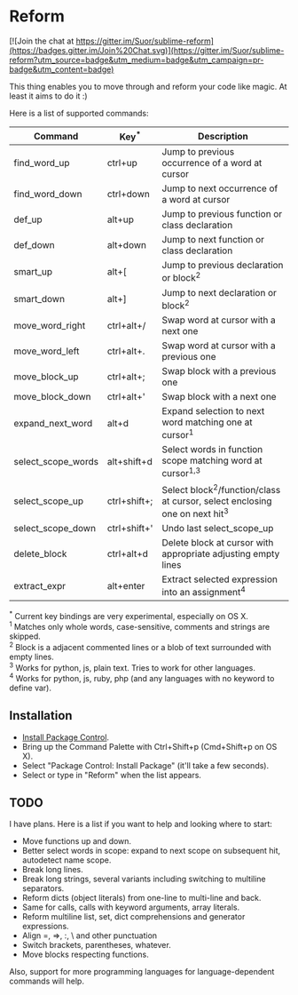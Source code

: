 # Reform

[![Join the chat at https://gitter.im/Suor/sublime-reform](https://badges.gitter.im/Join%20Chat.svg)](https://gitter.im/Suor/sublime-reform?utm_source=badge&utm_medium=badge&utm_campaign=pr-badge&utm_content=badge)

This thing enables you to move through and reform your code like magic.
At least it aims to do it :)

Here is a list of supported commands:

Command           | Key<sup>*</sup> | Description
----------------- | ------------ | ---------------------------------------------------------------
find_word_up      | ctrl+up      | Jump to previous occurrence of a word at cursor
find_word_down    | ctrl+down    | Jump to next occurrence of a word at cursor
def_up            | alt+up       | Jump to previous function or class declaration
def_down          | alt+down     | Jump to next function or class declaration
smart_up          | alt+[        | Jump to previous declaration or block<sup>2</sup>
smart_down        | alt+]        | Jump to next declaration or block<sup>2</sup>
move_word_right   | ctrl+alt+/   | Swap word at cursor with a next one
move_word_left    | ctrl+alt+.   | Swap word at cursor with a previous one
move_block_up     | ctrl+alt+;   | Swap block with a previous one
move_block_down   | ctrl+alt+'   | Swap block with a next one
expand_next_word  | alt+d        | Expand selection to next word matching one at cursor<sup>1</sup>
select_scope_words| alt+shift+d  | Select words in function scope matching word at cursor<sup>1,3</sup>
select_scope_up   | ctrl+shift+; | Select block<sup>2</sup>/function/class at cursor, select enclosing one on next hit<sup>3</sup>
select_scope_down | ctrl+shift+' | Undo last select_scope_up
delete_block      | ctrl+alt+d   | Delete block at cursor with appropriate adjusting empty lines
extract_expr      | alt+enter    | Extract selected expression into an assignment<sup>4</sup>


<sup>*</sup> Current key bindings are very experimental, especially on OS X. <br>
<sup>1</sup> Matches only whole words, case-sensitive, comments and strings are skipped. <br>
<sup>2</sup> Block is a adjacent commented lines or a blob of text surrounded with empty lines. <br>
<sup>3</sup> Works for python, js, plain text. Tries to work for other languages. <br>
<sup>4</sup> Works for python, js, ruby, php (and any languages with no keyword to define var).<br>


## Installation

- [Install Package Control](https://sublime.wbond.net/installation).
- Bring up the Command Palette with Ctrl+Shift+p (Cmd+Shift+p on OS X).
- Select "Package Control: Install Package" (it'll take a few seconds).
- Select or type in "Reform" when the list appears.


## TODO

I have plans. Here is a list if you want to help and looking where to start:

- Move functions up and down.
- Better select words in scope: expand to next scope on subsequent hit, autodetect name scope.
- Break long lines.
- Break long strings, several variants including switching to multiline separators.
- Reform dicts (object literals) from one-line to multi-line and back.
- Same for calls, calls with keyword arguments, array literals.
- Reform multiline list, set, dict comprehensions and generator expressions.
- Align =, =>, :, \ and other punctuation
- Switch brackets, parentheses, whatever.
- Move blocks respecting functions.

Also, support for more programming languages for language-dependent commands will help.
